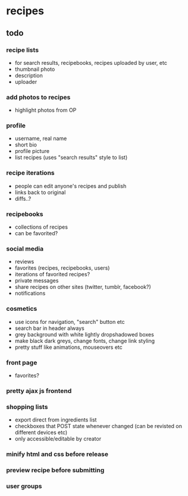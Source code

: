 # recipes

## todo

### recipe lists
- for search results, recipebooks, recipes uploaded by user, etc
- thumbnail photo
- description
- uploader

### add photos to recipes
- highlight photos from OP

### profile
- username, real name
- short bio
- profile picture
- list recipes (uses "search results" style to list)

### recipe iterations
- people can edit anyone's recipes and publish
- links back to original
- diffs..?

### recipebooks
- collections of recipes
- can be favorited?

### social media
- reviews
- favorites (recipes, recipebooks, users)
- iterations of favorited recipes?
- private messages
- share recipes on other sites (twitter, tumblr, facebook?)
- notifications

### cosmetics
- use icons for navigation, "search" button etc
- search bar in header always
- grey background with white lightly dropshadowed boxes
- make black dark greys, change fonts, change link styling
- pretty stuff like animations, mouseovers etc

### front page
- favorites?

### pretty ajax js frontend

### shopping lists
- export direct from ingredients list
- checkboxes that POST state whenever changed (can be revisted on different devices etc)
- only accessible/editable by creator

### minify html and css before release

### preview recipe before submitting

### user groups
